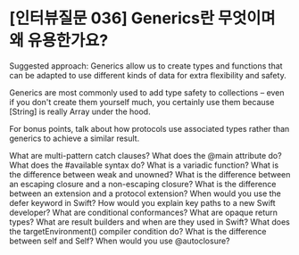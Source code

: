 # [인터뷰질문 036] Generics란 무엇이며 왜 유용한가요?

Suggested approach: Generics allow us to create types and functions that can be adapted to use different kinds of data for extra flexibility and safety.

Generics are most commonly used to add type safety to collections – even if you don't create them yourself much, you certainly use them because [String] is really Array<String> under the hood.

For bonus points, talk about how protocols use associated types rather than generics to achieve a similar result.


 What are multi-pattern catch clauses?
 What does the @main attribute do?
 What does the #available syntax do?
 What is a variadic function?
 What is the difference between weak and unowned?
 What is the difference between an escaping closure and a non-escaping closure?
 What is the difference between an extension and a protocol extension?
 When would you use the defer keyword in Swift?
 How would you explain key paths to a new Swift developer?
 What are conditional conformances?
 What are opaque return types?
 What are result builders and when are they used in Swift?
 What does the targetEnvironment() compiler condition do?
 What is the difference between self and Self?
 When would you use @autoclosure?
